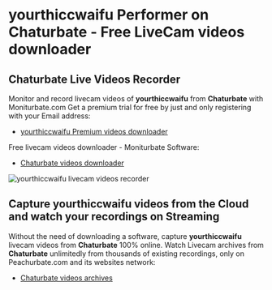 # yourthiccwaifu Performer on Chaturbate - Free LiveCam videos downloader

## Chaturbate Live Videos Recorder

Monitor and record livecam videos of **yourthiccwaifu** from **Chaturbate** with Moniturbate.com
Get a premium trial for free by just and only registering with your Email address:
* [yourthiccwaifu Premium videos downloader](https://moniturbate.com/request-demo-licence-key.html)

Free livecam videos downloader - Moniturbate Software:
* [Chaturbate videos downloader](https://moniturbate.com/moniturbate-download-software.html)

![yourthiccwaifu livecam videos recorder](https://peachurnet.com/templates/moniturbate-software.png)


## Capture yourthiccwaifu videos from the Cloud and watch your recordings on Streaming

Without the need of downloading a software, capture **yourthiccwaifu** livecam videos from **Chaturbate** 100% online.
Watch Livecam archives from **Chaturbate** unlimitedly from thousands of existing recordings, only on Peachurbate.com and its websites network:
* [Chaturbate videos archives](https://peachurnet.com/)